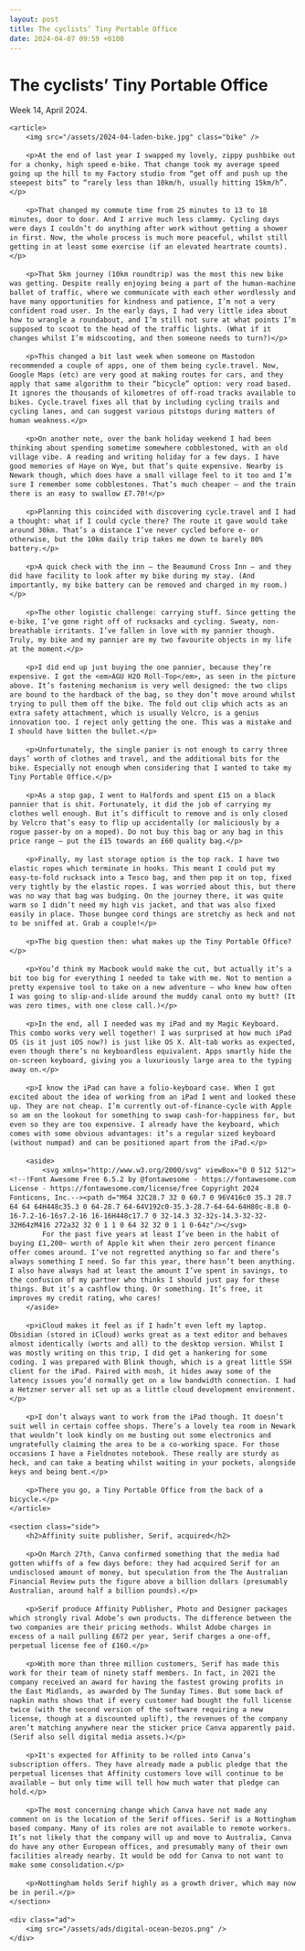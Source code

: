 ```yaml
---
layout: post
title: The cyclists’ Tiny Portable Office
date: 2024-04-07 09:59 +0100
---
```


<style>
@media (width >= 1120px) {
    .top-matter {
        display: grid;
        grid-template-columns: 740px 300px;
        grid-template-rows: 60px auto auto;
        gap: 80px;

        grid-template-areas:
            "article meta"
            "article side"
            "article ."
            "article ad";

        justify-items: start;

        article {
            grid-area: article;
        }

        .ad {
            grid-area: ad;
        }

        .meta {
            grid-area: meta;
        }

        section.side {
            grid-area: side;
        }
    }
}
</style>

<h1>The cyclists’ <span class="main">Tiny Portable Office</span></h1>

<div class="top-matter">
    <div class="meta">
        Week 14, April 2024.
    </div>

    <article>
        <img src="/assets/2024-04-laden-bike.jpg" class="bike" />

        <p>At the end of last year I swapped my lovely, zippy pushbike out for a chonky, high speed e-bike. That change took my average speed going up the hill to my Factory studio from “get off and push up the steepest bits” to “rarely less than 10km/h, usually hitting 15km/h”.</p>

        <p>That changed my commute time from 25 minutes to 13 to 18 minutes, door to door. And I arrive much less clammy. Cycling days were days I couldn’t do anything after work without getting a shower in first. Now, the whole process is much more peaceful, whilst still getting in at least some exercise (if an elevated heartrate counts).</p>

        <p>That 5km journey (10km roundtrip) was the most this new bike was getting. Despite really enjoying being a part of the human-machine ballet of traffic, where we communicate with each other wordlessly and have many opportunities for kindness and patience, I’m not a very confident road user. In the early days, I had very little idea about how to wrangle a roundabout, and I’m still not sure at what points I’m supposed to scoot to the head of the traffic lights. (What if it changes whilst I’m midscooting, and then someone needs to turn?)</p>

        <p>This changed a bit last week when someone on Mastodon recommended a couple of apps, one of them being cycle.travel. Now, Google Maps (etc) are very good at making routes for cars, and they apply that same algorithm to their “bicycle” option: very road based. It ignores the thousands of kilometres of off-road tracks available to bikes. Cycle.travel fixes all that by including cycling trails and cycling lanes, and can suggest various pitstops during matters of human weakness.</p>

        <p>On another note, over the bank holiday weekend I had been thinking about spending sometime somewhere cobblestoned, with an old village vibe. A reading and writing holiday for a few days. I have good memories of Haye on Wye, but that’s quite expensive. Nearby is Newark though, which does have a small village feel to it too and I’m sure I remember some cobblestones. That’s much cheaper – and the train there is an easy to swallow £7.70!</p>

        <p>Planning this coincided with discovering cycle.travel and I had a thought: what if I could cycle there? The route it gave would take around 30km. That’s a distance I’ve never cycled before e- or otherwise, but the 10km daily trip takes me down to barely 80% battery.</p>

        <p>A quick check with the inn – the Beaumund Cross Inn – and they did have facility to look after my bike during my stay. (And importantly, my bike battery can be removed and charged in my room.)</p>

        <p>The other logistic challenge: carrying stuff. Since getting the e-bike, I’ve gone right off of rucksacks and cycling. Sweaty, non-breathable irritants. I’ve fallen in love with my pannier though. Truly, my bike and my pannier are my two favourite objects in my life at the moment.</p>

        <p>I did end up just buying the one pannier, because they’re expensive. I got the <em>AGU H2O Roll-Top</em>, as seen in the picture above. It’s fastening mechanism is very well designed: the two clips are bound to the hardback of the bag, so they don’t move around whilst trying to pull them off the bike. The fold out clip which acts as an extra safety attachment, which is usually Velcro, is a genius innovation too. I reject only getting the one. This was a mistake and I should have bitten the bullet.</p>

        <p>Unfortunately, the single panier is not enough to carry three days’ worth of clothes and travel, and the additional bits for the bike. Especially not enough when considering that I wanted to take my Tiny Portable Office.</p>

        <p>As a stop gap, I went to Halfords and spent £15 on a black pannier that is shit. Fortunately, it did the job of carrying my clothes well enough. But it’s difficult to remove and is only closed by Velcro that’s easy to flip up accidentally (or maliciously by a rogue passer-by on a moped). Do not buy this bag or any bag in this price range – put the £15 towards an £60 quality bag.</p>

        <p>Finally, my last storage option is the top rack. I have two elastic ropes which terminate in hooks. This meant I could put my easy-to-fold rucksack into a Tesco bag, and then pop it on top, fixed very tightly by the elastic ropes. I was worried about this, but there was no way that bag was budging. On the journey there, it was quite warm so I didn’t need my high vis jacket, and that was also fixed easily in place. Those bungee cord things are stretchy as heck and not to be sniffed at. Grab a couple!</p>

        <p>The big question then: what makes up the Tiny Portable Office?</p>

        <p>You’d think my Macbook would make the cut, but actually it’s a bit too big for everything I needed to take with me. Not to mention a pretty expensive tool to take on a new adventure – who knew how often I was going to slip-and-slide around the muddy canal onto my butt? (It was zero times, with one close call.)</p>

        <p>In the end, all I needed was my iPad and my Magic Keyboard. This combo works very well together! I was surprised at how much iPad OS (is it just iOS now?) is just like OS X. Alt-tab works as expected, even though there’s no keyboardless equivalent. Apps smartly hide the on-screen keyboard, giving you a luxuriously large area to the typing away on.</p>

        <p>I know the iPad can have a folio-keyboard case. When I got excited about the idea of working from an iPad I went and looked these up. They are not cheap. I’m currently out-of-finance-cycle with Apple so am on the lookout for something to swap cash-for-happiness for, but even so they are too expensive. I already have the keyboard, which comes with some obvious advantages: it’s a regular sized keyboard (without numpad) and can be positioned apart from the iPad.</p>

        <aside>
            <svg xmlns="http://www.w3.org/2000/svg" viewBox="0 0 512 512"><!--!Font Awesome Free 6.5.2 by @fontawesome - https://fontawesome.com License - https://fontawesome.com/license/free Copyright 2024 Fonticons, Inc.--><path d="M64 32C28.7 32 0 60.7 0 96V416c0 35.3 28.7 64 64 64H448c35.3 0 64-28.7 64-64V192c0-35.3-28.7-64-64-64H80c-8.8 0-16-7.2-16-16s7.2-16 16-16H448c17.7 0 32-14.3 32-32s-14.3-32-32-32H64zM416 272a32 32 0 1 1 0 64 32 32 0 1 1 0-64z"/></svg>
            For the past five years at least I’ve been in the habit of buying £1,200~ worth of Apple kit when their zero percent finance offer comes around. I’ve not regretted anything so far and there’s always something I need. So far this year, there hasn’t been anything. I also have always had at least the amount I’ve spent in savings, to the confusion of my partner who thinks I should just pay for these things. But it’s a cashflow thing. Or something. It’s free, it improves my credit rating, who cares!
        </aside>

        <p>iCloud makes it feel as if I hadn’t even left my laptop. Obsidian (stored in iCloud) works great as a text editor and behaves almost identically (worts and all) to the desktop version. Whilst I was mostly writing on this trip, I did get a hankering for some coding. I was prepared with Blink though, which is a great little SSH client for the iPad. Paired with mosh, it hides away some of the latency issues you’d normally get on a low bandwidth connection. I had a Hetzner server all set up as a little cloud development environment.</p>

        <p>I don’t always want to work from the iPad though. It doesn’t suit well in certain coffee shops. There’s a lovely tea room in Newark that wouldn’t look kindly on me busting out some electronics and ungratefully claiming the area to be a co-working space. For those occasions I have a Fieldnotes notebook. These really are sturdy as heck, and can take a beating whilst waiting in your pockets, alongside keys and being bent.</p>

        <p>There you go, a Tiny Portable Office from the back of a bicycle.</p>
    </article>

    <section class="side">
        <h2>Affinity suite publisher, Serif, acquired</h2>

        <p>On March 27th, Canva confirmed something that the media had gotten whiffs of a few days before: they had acquired Serif for an undisclosed amount of money, but speculation from the The Australian Financial Review puts the figure above a billion dollars (presumably Australian, around half a billion pounds).</p>

        <p>Serif produce Affinity Publisher, Photo and Designer packages which strongly rival Adobe’s own products. The difference between the two companies are their pricing methods. Whilst Adobe charges in excess of a nail pulling £672 per year, Serif charges a one-off, perpetual license fee of £160.</p>

        <p>With more than three million customers, Serif has made this work for their team of ninety staff members. In fact, in 2021 the company received an award for having the fastest growing profits in the East Midlands, as awarded by The Sunday Times. But some back of napkin maths shows that if every customer had bought the full license twice (with the second version of the software requiring a new license, though at a discounted uplift), the revenues of the company aren’t matching anywhere near the sticker price Canva apparently paid. (Serif also sell digital media assets.)</p>

        <p>It's expected for Affinity to be rolled into Canva’s subscription offers. They have already made a public pledge that the perpetual licenses that Affinity customers love will continue to be available – but only time will tell how much water that pledge can hold.</p>

        <p>The most concerning change which Canva have not made any comment on is the location of the Serif offices. Serif is a Nottingham based company. Many of its roles are not available to remote workers. It’s not likely that the company will up and move to Australia, Canva do have any other European offices, and presumably many of their own facilities already nearby. It would be odd for Canva to not want to make some consolidation.</p>

        <p>Nottingham holds Serif highly as a growth driver, which may now be in peril.</p>
    </section>

    <div class="ad">
        <img src="/assets/ads/digital-ocean-bezos.png" />
    </div>
</div>

